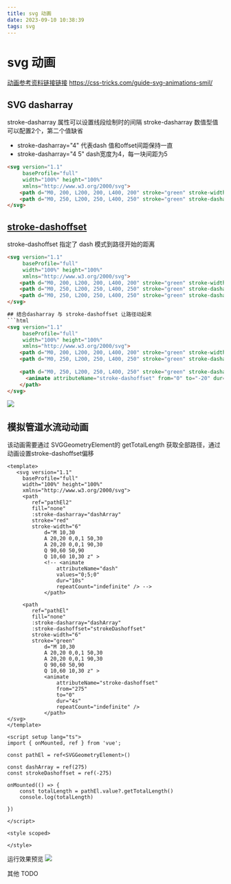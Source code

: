```yaml
---
title: svg 动画
date: 2023-09-10 10:38:39
tags: svg
---
```


# svg 动画
[动画参考资料链接链接](https://css-tricks.com/guide-svg-animations-smil/) https://css-tricks.com/guide-svg-animations-smil/

## SVG dasharray 
stroke-dasharray 属性可以设置线段绘制时的间隔
stroke-dasharray 数值型值 可以配置2个，第二个值缺省
- stroke-dasharray="4" 代表dash 值和offset间距保持一直
- stroke-dasharray="4 5"  dash宽度为4，每一块间距为5

```html
<svg version="1.1"
     baseProfile="full"
     width="100%" height="100%"
     xmlns="http://www.w3.org/2000/svg">
    <path d="M0, 200, L200, 200, L400, 200" stroke="green" stroke-width="6"></path>
    <path d="M0, 250, L200, 250, L400, 250" stroke="green" stroke-dasharray="2" stroke-width="6"></path>
</svg>

```

## [stroke-dashoffset](https://developer.mozilla.org/en-US/docs/Web/SVG/Attribute/stroke-dashoffset)
stroke-dashoffset 指定了 dash 模式到路径开始的距离

```html
<svg version="1.1"
     baseProfile="full"
     width="100%" height="100%"
     xmlns="http://www.w3.org/2000/svg">
    <path d="M0, 200, L200, 200, L400, 200" stroke="green" stroke-width="6"></path>
    <path d="M0, 250, L200, 250, L400, 250" stroke="green" stroke-dasharray="2" stroke-width="6"></path>
    <path d="M0, 250, L200, 250, L400, 250" stroke="green" stroke-dasharray="2" stroke-dashoffset="2" stroke-width="6"></path>
</svg>

## 结合dasharray 与 stroke-dashoffset 让路径动起来
```html
<svg version="1.1"
     baseProfile="full"
     width="100%" height="100%"
     xmlns="http://www.w3.org/2000/svg">
    <path d="M0, 200, L200, 200, L400, 200" stroke="green" stroke-width="6"></path>
    <path d="M0, 250, L200, 250, L400, 250" stroke="green" stroke-dasharray="2" stroke-width="6"></path>
    
    <path d="M0, 250, L200, 250, L400, 250" stroke="green" stroke-dasharray="2" stroke-dashoffset="2" stroke-width="6">
      <animate attributeName="stroke-dashoffset" from="0" to="-20" dur="10" fill="freeze" repeatCount="indefinite" easing="linear"></animate>
    </path>
</svg>

```
![](/img/svg/svg-1.gif)

## 模拟管道水流动动画
该动画需要通过 SVGGeometryElement的 getTotalLength 获取全部路径，通过动画设置stroke-dashoffset偏移
```vue
<template>
   <svg version="1.1"
     baseProfile="full"
     width="100%" height="100%"
     xmlns="http://www.w3.org/2000/svg">
     <path
        ref="pathEl2"
        fill="none"
        :stroke-dasharray="dashArray"
        stroke="red"
        stroke-width="6"
            d="M 10,30
            A 20,20 0,0,1 50,30
            A 20,20 0,0,1 90,30
            Q 90,60 50,90
            Q 10,60 10,30 z" >
            <!-- <animate
                attributeName="dash"
                values="0;5;0"
                dur="10s"
                repeatCount="indefinite" /> -->
            </path>

     <path
        ref="pathEl"
        fill="none"
        :stroke-dasharray="dashArray"
        :stroke-dashoffset="strokeDashoffset"
        stroke-width="6"
        stroke="green"
            d="M 10,30
            A 20,20 0,0,1 50,30
            A 20,20 0,0,1 90,30
            Q 90,60 50,90
            Q 10,60 10,30 z" >
            <animate
                attributeName="stroke-dashoffset"
                from="275"
                to="0"
                dur="4s"
                repeatCount="indefinite" />
            </path> 
</svg>
</template>

<script setup lang="ts">
import { onMounted, ref } from 'vue';

const pathEl = ref<SVGGeometryElement>()

const dashArray = ref(275)
const strokeDashoffset = ref(-275)

onMounted(() => {
    const totalLength = pathEl.value?.getTotalLength()
    console.log(totalLength)

})

</script>

<style scoped>

</style>

```
运行效果预览
![](/img/svg/svg-path-wather.gif)

其他
TODO